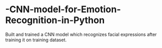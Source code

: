 # -CNN-model-for-Emotion-Recognition-in-Python
Built and trained a CNN model which recognizes facial expressions after training it on training dataset. 
